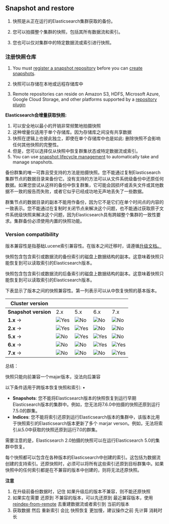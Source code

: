 ## Snapshot and restore

1. 快照是从正在运行的Elasticsearch集群获取的备份。

2. 您可以拍摄整个集群的快照，包括其所有数据流和索引。

3. 您也可以仅对集群中的特定数据流或索引进行快照。



### 注册快照仓库

1. You must [register a snapshot repository](https://www.elastic.co/guide/en/elasticsearch/reference/7.13/snapshots-register-repository.html) before you can [create snapshots](https://www.elastic.co/guide/en/elasticsearch/reference/7.13/snapshots-take-snapshot.html).

2. 快照可以存储在本地或远程存储库中
3. Remote repositories can reside on Amazon S3, HDFS, Microsoft Azure, Google Cloud Storage, and other platforms supported by a [repository plugin](https://www.elastic.co/guide/en/elasticsearch/plugins/7.13/repository.html)

**Elasticsearch会增量获取快照:** 

1. 可以安全地以最小的开销非常频繁地拍摄快照
2. 这种增量仅适用于单个存储库。因为存储库之间没有共享数据
3. 快照在逻辑上也彼此独立，即使在单个存储库中也是如此: 删除快照不会影响任何其他快照的完整性。
4. 但是，您可以选择仅从快照中恢复群集状态或特定数据流或索引。
5. You can use [snapshot lifecycle management](https://www.elastic.co/guide/en/elasticsearch/reference/7.13/getting-started-snapshot-lifecycle-management.html) to automatically take and manage snapshots.



备份群集的唯一可靠且受支持的方法是拍摄快照。您不能通过复制Elasticsearch集群节点的数据目录来备份它。没有支持的方法可以从文件系统级备份中还原任何数据。如果您尝试从这样的备份中恢复群集，它可能会因损坏或丢失文件或其他数据不一致的报告而失败，或者它似乎已经成功地无声地丢失了一些数据。



群集节点的数据目录的副本不能用作备份，因为它不是它们在单个时间点的内容的一致表示。您不能通过在复制时关闭节点来解决这个问题，也不能通过获取原子文件系统级快照来解决这个问题，因为Elasticsearch具有跨越整个集群的一致性要求。集群备份必须使用内置的快照功能。



### Version compatibility

版本兼容性是指基础Lucene索引兼容性。在版本之间迁移时，请遵循[升级文档。](https://www.elastic.co/guide/en/elasticsearch/reference/7.13/snapshot-restore.html#:~:text=Upgrade%20documentation)

快照包含包含索引或数据流的备份索引的磁盘上数据结构的副本。这意味着快照只能恢复到可以读取索引的Elasticsearch版本。



快照包含包含索引或数据流的后备索引的磁盘上数据结构的副本。这意味着快照只能恢复到可以读取索引的Elasticsearch版本。



下表显示了版本之间的快照兼容性。第一列表示可以从中恢复快照的基本版本。



| **Cluster version**  |                                                              |                                                              |                                                              |                                                              |
| -------------------- | ------------------------------------------------------------ | ------------------------------------------------------------ | ------------------------------------------------------------ | ------------------------------------------------------------ |
| **Snapshot version** | 2.x                                                          | 5.x                                                          | 6.x                                                          | 7.x                                                          |
| **1.x** →            | ![Yes](https://doc-icons.s3.us-east-2.amazonaws.com/icon-yes.png) | ![No](https://doc-icons.s3.us-east-2.amazonaws.com/icon-no.png) | ![No](https://doc-icons.s3.us-east-2.amazonaws.com/icon-no.png) | ![No](https://doc-icons.s3.us-east-2.amazonaws.com/icon-no.png) |
| **2.x** →            | ![Yes](https://doc-icons.s3.us-east-2.amazonaws.com/icon-yes.png) | ![Yes](https://doc-icons.s3.us-east-2.amazonaws.com/icon-yes.png) | ![No](https://doc-icons.s3.us-east-2.amazonaws.com/icon-no.png) | ![No](https://doc-icons.s3.us-east-2.amazonaws.com/icon-no.png) |
| **5.x** →            | ![No](https://doc-icons.s3.us-east-2.amazonaws.com/icon-no.png) | ![Yes](https://doc-icons.s3.us-east-2.amazonaws.com/icon-yes.png) | ![Yes](https://doc-icons.s3.us-east-2.amazonaws.com/icon-yes.png) | ![No](https://doc-icons.s3.us-east-2.amazonaws.com/icon-no.png) |
| **6.x** →            | ![No](https://doc-icons.s3.us-east-2.amazonaws.com/icon-no.png) | ![No](https://doc-icons.s3.us-east-2.amazonaws.com/icon-no.png) | ![Yes](https://doc-icons.s3.us-east-2.amazonaws.com/icon-yes.png) | ![Yes](https://doc-icons.s3.us-east-2.amazonaws.com/icon-yes.png) |
| **7.x** →            | ![No](https://doc-icons.s3.us-east-2.amazonaws.com/icon-no.png) | ![No](https://doc-icons.s3.us-east-2.amazonaws.com/icon-no.png) | ![No](https://doc-icons.s3.us-east-2.amazonaws.com/icon-no.png) | ![Yes](https://doc-icons.s3.us-east-2.amazonaws.com/icon-yes.png) |

总结：

快照只能向前兼容一个majar版本，没法向后兼容



以下条件适用于跨版本恢复快照和索引: •

- **Snapshots**: 您不能将Elasticsearch版本的快照恢复到运行早期Elasticsearch版本的集群中。例如，您无法将7.6.0中拍摄的快照还原到运行7.5.0的群集。
- **Indices**: 您不能将索引还原到运行Elasticsearch版本的集群中，该版本比用于快照索引的Elasticsearch版本更新了多个 marjar verson。例如，无法将索引从5.0中获取的快照还原到运行7.0的群集。

需要注意的是，Elasticsearch 2.0拍摄的快照可以在运行Elasticsearch 5.0的集群中恢复。



每个快照都可以包含在各种版本的Elasticsearch中创建的索引。这包括为数据流创建的支持索引。还原快照时，必须可以将所有这些索引还原到目标群集中。如果快照中的任何索引都是在不兼容的版本中创建的，则将无法还原快照。



**注意**

1. 在升级前备份数据时，记住 如果升级后的版本不兼容，则不能还原快照
2. 如果实在需要 还原到 不兼容的版本，可以先还原到 最近兼容版本，使用 [reindex-from-remote](https://www.elastic.co/guide/en/elasticsearch/reference/7.13/docs-reindex.html#reindex-from-remote) 去重建数据流或者索引到 当前的版本
3. 获取数据 然后 重新索引 会比 快照恢复 更加慢，建议操作之前 先计算 消耗时长





